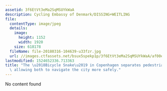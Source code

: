 ```yaml
---
assetid: 3f6EtVt3eMa2SqMSUYkWaA
description: Cycling Embassy of Denmark/DISSING+WEITLING
file:
  contentType: image/jpeg
  details:
    image:
      height: 1152
      width: 1920
    size: 618178
  fileName: file-20180316-104639-u33fzr.jpg
  url: //images.ctfassets.net/bsux5spekp1p/3f6EtVt3eMa2SqMSUYkWaA/af00e97bcf0a35ff1673ae72f48137ea/file-20180316-104639-u33fzr.jpg
lastmodified: 1524652336.713363
title: "The \u2018Bicycle Snake\u2019 in Copenhagen separates pedestrians and cyclists,\
  \ allowing both to navigate the city more safely."
---
```

No content found
